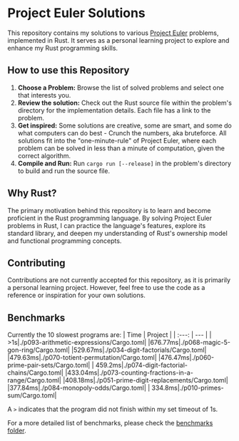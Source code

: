 # Project Euler Solutions
This repository contains my solutions to various [Project Euler](projecteuler.net) problems, implemented in Rust. It serves as a personal learning project to explore and enhance my Rust programming skills.
## How to use this Repository
1. **Choose a Problem:** Browse the list of solved problems and select one that interests you.
2. **Review the solution:** Check out the Rust source file within the problem's directory for the implementation details. Each file has a link to the problem.
3. **Get inspired:** Some solutions are creative, some are smart, and some do what computers can do best - Crunch the numbers, aka bruteforce. All solutions fit into the "one-minute-rule" of Project Euler, where each problem can be solved in less than a minute of computation, given the correct algorithm.
4. **Compile and Run:** Run `cargo run [--release]` in the problem's directory to build and run the source file.
## Why Rust?
The primary motivation behind this repository is to learn and become proficient in the Rust programming language. By solving Project Euler problems in Rust, I can practice the language's features, explore its standard library, and deepen my understanding of Rust's ownership model and functional programming concepts.
## Contributing
Contributions are not currently accepted for this repository, as it is primarily a personal learning project. However, feel free to use the code as a reference or inspiration for your own solutions.
## Benchmarks
Currently the 10 slowest programs are:
| Time | Project |
| :---: | --- |
|     >1s|./p093-arithmetic-expressions/Cargo.toml|
|676.77ms|./p068-magic-5-gon-ring/Cargo.toml|
|529.67ms|./p034-digit-factorials/Cargo.toml|
|479.63ms|./p070-totient-permutation/Cargo.toml|
|476.47ms|./p060-prime-pair-sets/Cargo.toml|
| 459.2ms|./p074-digit-factorial-chains/Cargo.toml|
|433.04ms|./p073-counting-fractions-in-a-range/Cargo.toml|
|408.18ms|./p051-prime-digit-replacements/Cargo.toml|
|377.84ms|./p084-monopoly-odds/Cargo.toml|
| 334.8ms|./p010-primes-sum/Cargo.toml|

A `>` indicates that the program did not finish within my set timeout of 1s.

For a more detailed list of benchmarks, please check the [benchmarks folder](./benchmarks/).  
